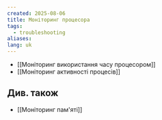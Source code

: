 ```yaml
---
created: 2025-08-06
title: Моніторинг процесора
tags:
  - troubleshooting
aliases: 
lang: uk
---
```



- [[Моніторинг використання часу процесором]]
- [[Моніторинг активності процесів]]

## Див. також

- [[Моніторинг пам'яті]] 
